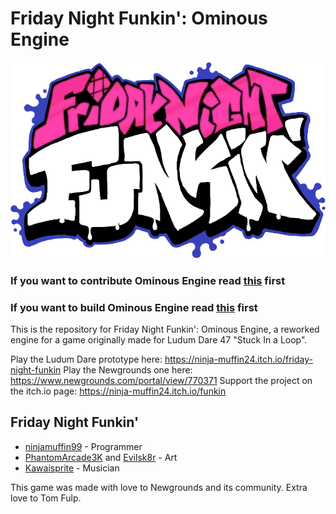 # Friday Night Funkin': Ominous Engine

![Ominous Engine Logo](OminousEngineLogo.png)

### If you want to contribute Ominous Engine read [this](https://github.com/MasterOminousDev/Ominous-Engine/CONTRIBUTING.md) first
### If you want to build Ominous Engine read [this](https://github.com/MasterOminousDev/Ominous-Engine/docs/building.md) first

This is the repository for Friday Night Funkin': Ominous Engine, a reworked engine for a game originally made for Ludum Dare 47 "Stuck In a Loop".

Play the Ludum Dare prototype here: https://ninja-muffin24.itch.io/friday-night-funkin
Play the Newgrounds one here: https://www.newgrounds.com/portal/view/770371
Support the project on the itch.io page: https://ninja-muffin24.itch.io/funkin



## Friday Night Funkin'

- [ninjamuffin99](https://twitter.com/ninja_muffin99) - Programmer
- [PhantomArcade3K](https://twitter.com/phantomarcade3k) and [Evilsk8r](https://twitter.com/evilsk8r) - Art
- [Kawaisprite](https://twitter.com/kawaisprite) - Musician

This game was made with love to Newgrounds and its community. Extra love to Tom Fulp.
